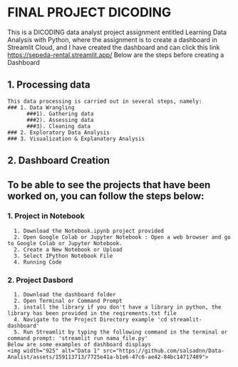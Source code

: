 # FINAL PROJECT DICODING
This is a DICODING data analyst project assignment entitled Learning Data Analysis with Python, where the assignment is to create a dashboard in Streamlit Cloud, and I have created the dashboard and can click this link https://sepeda-rental.streamlit.app/
Below are the steps before creating a Dashboard
## 1. Processing data
    This data processing is carried out in several steps, namely:
    ### 1. Data Wrangling
          ###1). Gathering data
          ###2). Assessing data
          ###3). Cleaning data
    ### 2. Exploratory Data Analysis
    ### 3. Visualization & Explanatory Analysis
## 2. Dashboard Creation
## To be able to see the projects that have been worked on, you can follow the steps below:
### 1. Project in Notebook
      1. Download the Notebook.ipynb project provided
      2. Open Google Colab or Jupyter Notebook : Open a web browser and go to Google Colab or Jupyter Notebook.
      2. Create a New Notebook or Upload
      3. Select IPython Notebook File
      4. Running Code
### 2. Project Dasbord
      1. Download the dashboard folder
      2. Open Terminal or Command Prompt
      3. install the library if you don't have a library in python, the library has been provided in the reqirements.txt file
      4. Navigate to the Project Directory example 'cd streamlit-dashboard'
      5. Run Streamlit by typing the following command in the terminal or command prompt: 'streamlit run nama_file.py'
    Below are some examples of dashboard displays
    <img width="925" alt="Data 1" src="https://github.com/salsadnn/Data-Analist/assets/159113713/7725e41a-b1e6-47c6-ae42-84bc14717489">
